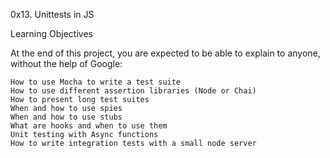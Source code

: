 0x13. Unittests in JS

Learning Objectives

At the end of this project, you are expected to be able to explain to anyone, without the help of Google:

    How to use Mocha to write a test suite
    How to use different assertion libraries (Node or Chai)
    How to present long test suites
    When and how to use spies
    When and how to use stubs
    What are hooks and when to use them
    Unit testing with Async functions
    How to write integration tests with a small node server
